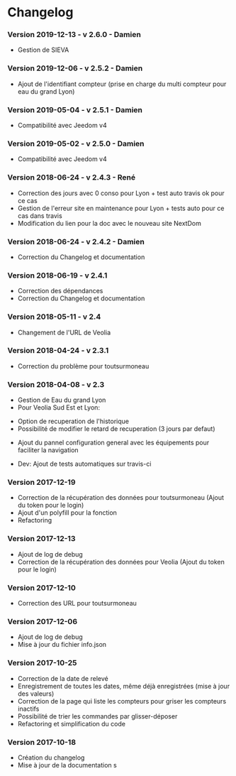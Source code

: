 # Changelog

### Version 2019-12-13 - v 2.6.0 - Damien

- Gestion de SIEVA

### Version 2019-12-06 - v 2.5.2 - Damien

- Ajout de l'identifiant compteur (prise en charge du multi compteur pour eau du grand Lyon)

### Version 2019-05-04 - v 2.5.1 - Damien

- Compatibilité avec Jeedom v4

### Version 2019-05-02 - v 2.5.0 - Damien

- Compatibilité avec Jeedom v4

### Version 2018-06-24 - v 2.4.3 - René

- Correction des jours avec 0 conso pour Lyon + test auto travis ok pour ce cas
- Gestion de l'erreur site en maintenance pour Lyon + tests auto pour ce cas dans travis
- Modification du lien pour la doc avec le nouveau site NextDom

### Version 2018-06-24 - v 2.4.2 - Damien

- Correction du Changelog et documentation

### Version 2018-06-19 - v 2.4.1

- Correction des dépendances
- Correction du Changelog et documentation

### Version 2018-05-11 - v 2.4

- Changement de l'URL de Veolia

### Version 2018-04-24 - v 2.3.1

- Correction du problème pour toutsurmoneau

### Version 2018-04-08 - v 2.3

- Gestion de Eau du grand Lyon
- Pour Veolia Sud Est et Lyon:

* Option de recuperation de l'historique
* Possibilité de modifier le retard de recuperation (3 jours par defaut)

- Ajout du pannel configuration general avec les équipements pour faciliter la navigation

- Dev: Ajout de tests automatiques sur travis-ci

### Version 2017-12-19

- Correction de la récupération des données pour toutsurmoneau (Ajout du token pour le login)
- Ajout d'un polyfill pour la fonction
- Refactoring

### Version 2017-12-13

- Ajout de log de debug
- Correction de la récupération des données pour Veolia (Ajout du token pour le login)

### Version 2017-12-10

- Correction des URL pour toutsurmoneau

### Version 2017-12-06

- Ajout de log de debug
- Mise à jour du fichier info.json

### Version 2017-10-25

- Correction de la date de relevé
- Enregistrement de toutes les dates, même déjà enregistrées (mise à jour des valeurs)
- Correction de la page qui liste les compteurs pour griser les compteurs inactifs
- Possibilité de trier les commandes par glisser-déposer
- Refactoring et simplification du code

### Version 2017-10-18

- Création du changelog
- Mise à jour de la documentation
  s
